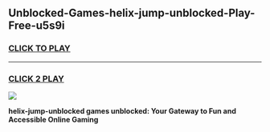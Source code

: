 
## Unblocked-Games-helix-jump-unblocked-Play-Free-u5s9i
<h3>
<a href="https://premium76.site?title=helix-jump-unblocked&ref=18A1">CLICK TO PLAY</a></h3>
<hr>

<h3>
<a href="https://premium76.site?title=helix-jump-unblocked&ref=18A1">CLICK 2 PLAY</a>
  
</h3>

<a href="https://premium76.site?title=helix-jump-unblocked&ref=18A1"><img src="https://clearcache.store/games.png"></a>


**helix-jump-unblocked games unblocked: Your Gateway to Fun and Accessible Online Gaming**
